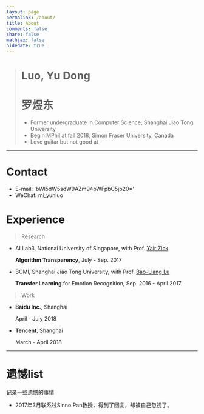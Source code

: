 ```yaml
---
layout: page
permalink: /about/
title: About
comments: false
share: false
mathjax: false
hidedate: true
---
```


> # Luo, Yu Dong
> # 罗煜东
> - Former undergraduate in Computer Science, Shanghai Jiao Tong University
> - Begin MPhil at fall 2018, Simon Fraser University, Canada
> - Love guitar but not good at

---

# Contact

+ E-mail: 'bWl5dW5sdW9AZm94bWFpbC5jb20='
+ WeChat: mi_yunluo

# Experience

> Research

+ AI Lab3, National University of Singapore, with Prof. [Yair Zick](http://www.comp.nus.edu.sg/~zick/)

  **Algorithm Transparency**, July - Sep. 2017

+ BCMI, Shanghai Jiao Tong University, with Prof. [Bao-Liang Lu](http://bcmi.sjtu.edu.cn/~blu/)

  **Transfer Learning** for Emotion Recognition, Sep. 2016 - April 2017

> Work

+ **Baidu Inc.**, Shanghai

  April - July 2018

+ **Tencent**, Shanghai

  March - April 2018

---



# 遗憾list

记录一些遗憾的事情

+ 2017年3月联系过Sinno Pan教授，得到了回复，却被自己忽视了。